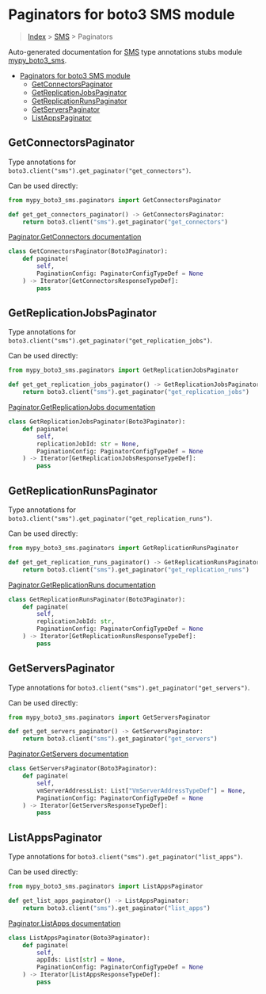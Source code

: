 # Paginators for boto3 SMS module

> [Index](../index.md) > [SMS](./index.md) > Paginators

Auto-generated documentation for [SMS](https://boto3.amazonaws.com/v1/documentation/api/latest/reference/services/sms.html#SMS)
type annotations stubs module [mypy_boto3_sms](https://pypi.org/project/mypy-boto3-sms/).

- [Paginators for boto3 SMS module](#paginators-for-boto3-sms-module)
  - [GetConnectorsPaginator](#getconnectorspaginator)
  - [GetReplicationJobsPaginator](#getreplicationjobspaginator)
  - [GetReplicationRunsPaginator](#getreplicationrunspaginator)
  - [GetServersPaginator](#getserverspaginator)
  - [ListAppsPaginator](#listappspaginator)

## GetConnectorsPaginator

Type annotations for `boto3.client("sms").get_paginator("get_connectors")`.

Can be used directly:

```python
from mypy_boto3_sms.paginators import GetConnectorsPaginator

def get_get_connectors_paginator() -> GetConnectorsPaginator:
    return boto3.client("sms").get_paginator("get_connectors")
```

[Paginator.GetConnectors documentation](https://boto3.amazonaws.com/v1/documentation/api/latest/reference/services/sms.html#SMS.Paginator.GetConnectors)

```python
class GetConnectorsPaginator(Boto3Paginator):
    def paginate(
        self,
        PaginationConfig: PaginatorConfigTypeDef = None
    ) -> Iterator[GetConnectorsResponseTypeDef]:
        pass
```
## GetReplicationJobsPaginator

Type annotations for `boto3.client("sms").get_paginator("get_replication_jobs")`.

Can be used directly:

```python
from mypy_boto3_sms.paginators import GetReplicationJobsPaginator

def get_get_replication_jobs_paginator() -> GetReplicationJobsPaginator:
    return boto3.client("sms").get_paginator("get_replication_jobs")
```

[Paginator.GetReplicationJobs documentation](https://boto3.amazonaws.com/v1/documentation/api/latest/reference/services/sms.html#SMS.Paginator.GetReplicationJobs)

```python
class GetReplicationJobsPaginator(Boto3Paginator):
    def paginate(
        self,
        replicationJobId: str = None,
        PaginationConfig: PaginatorConfigTypeDef = None
    ) -> Iterator[GetReplicationJobsResponseTypeDef]:
        pass
```
## GetReplicationRunsPaginator

Type annotations for `boto3.client("sms").get_paginator("get_replication_runs")`.

Can be used directly:

```python
from mypy_boto3_sms.paginators import GetReplicationRunsPaginator

def get_get_replication_runs_paginator() -> GetReplicationRunsPaginator:
    return boto3.client("sms").get_paginator("get_replication_runs")
```

[Paginator.GetReplicationRuns documentation](https://boto3.amazonaws.com/v1/documentation/api/latest/reference/services/sms.html#SMS.Paginator.GetReplicationRuns)

```python
class GetReplicationRunsPaginator(Boto3Paginator):
    def paginate(
        self,
        replicationJobId: str,
        PaginationConfig: PaginatorConfigTypeDef = None
    ) -> Iterator[GetReplicationRunsResponseTypeDef]:
        pass
```
## GetServersPaginator

Type annotations for `boto3.client("sms").get_paginator("get_servers")`.

Can be used directly:

```python
from mypy_boto3_sms.paginators import GetServersPaginator

def get_get_servers_paginator() -> GetServersPaginator:
    return boto3.client("sms").get_paginator("get_servers")
```

[Paginator.GetServers documentation](https://boto3.amazonaws.com/v1/documentation/api/latest/reference/services/sms.html#SMS.Paginator.GetServers)

```python
class GetServersPaginator(Boto3Paginator):
    def paginate(
        self,
        vmServerAddressList: List["VmServerAddressTypeDef"] = None,
        PaginationConfig: PaginatorConfigTypeDef = None
    ) -> Iterator[GetServersResponseTypeDef]:
        pass
```
## ListAppsPaginator

Type annotations for `boto3.client("sms").get_paginator("list_apps")`.

Can be used directly:

```python
from mypy_boto3_sms.paginators import ListAppsPaginator

def get_list_apps_paginator() -> ListAppsPaginator:
    return boto3.client("sms").get_paginator("list_apps")
```

[Paginator.ListApps documentation](https://boto3.amazonaws.com/v1/documentation/api/latest/reference/services/sms.html#SMS.Paginator.ListApps)

```python
class ListAppsPaginator(Boto3Paginator):
    def paginate(
        self,
        appIds: List[str] = None,
        PaginationConfig: PaginatorConfigTypeDef = None
    ) -> Iterator[ListAppsResponseTypeDef]:
        pass
```